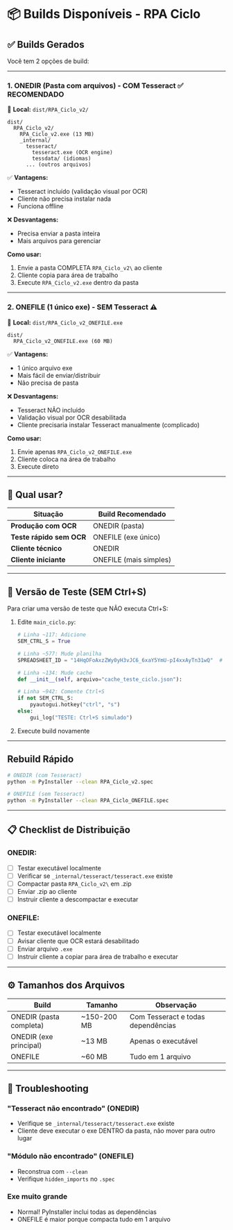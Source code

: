 # 📦 Builds Disponíveis - RPA Ciclo

## ✅ Builds Gerados

Você tem 2 opções de build:

---

### 1. **ONEDIR** (Pasta com arquivos) - **COM Tesseract** ✅ RECOMENDADO

📁 **Local:** `dist/RPA_Ciclo_v2/`

```
dist/
  RPA_Ciclo_v2/
    RPA_Ciclo_v2.exe (13 MB)
    _internal/
      tesseract/
        tesseract.exe (OCR engine)
        tessdata/ (idiomas)
      ... (outros arquivos)
```

✅ **Vantagens:**
- Tesseract incluído (validação visual por OCR)
- Cliente não precisa instalar nada
- Funciona offline

❌ **Desvantagens:**
- Precisa enviar a pasta inteira
- Mais arquivos para gerenciar

**Como usar:**
1. Envie a pasta COMPLETA `RPA_Ciclo_v2\` ao cliente
2. Cliente copia para área de trabalho
3. Execute `RPA_Ciclo_v2.exe` dentro da pasta

---

### 2. **ONEFILE** (1 único exe) - **SEM Tesseract** ⚠️

📁 **Local:** `dist/RPA_Ciclo_v2_ONEFILE.exe`

```
dist/
  RPA_Ciclo_v2_ONEFILE.exe (60 MB)
```

✅ **Vantagens:**
- 1 único arquivo exe
- Mais fácil de enviar/distribuir
- Não precisa de pasta

❌ **Desvantagens:**
- Tesseract NÃO incluído
- Validação visual por OCR desabilitada
- Cliente precisaria instalar Tesseract manualmente (complicado)

**Como usar:**
1. Envie apenas `RPA_Ciclo_v2_ONEFILE.exe`
2. Cliente coloca na área de trabalho
3. Execute direto

---

## 🎯 Qual usar?

| Situação | Build Recomendado |
|----------|------------------|
| **Produção com OCR** | ONEDIR (pasta) |
| **Teste rápido sem OCR** | ONEFILE (exe único) |
| **Cliente técnico** | ONEDIR |
| **Cliente iniciante** | ONEFILE (mais simples) |

---

## 🧪 Versão de Teste (SEM Ctrl+S)

Para criar uma versão de teste que NÃO executa Ctrl+S:

1. Edite `main_ciclo.py`:
   ```python
   # Linha ~117: Adicione
   SEM_CTRL_S = True

   # Linha ~577: Mude planilha
   SPREADSHEET_ID = "14HqOFoAxzZWy0yH3vJC6_6xaY5YmU-pI4xxAyTn31wQ"  # TESTE

   # Linha ~134: Mude cache
   def __init__(self, arquivo="cache_teste_ciclo.json"):

   # Linha ~942: Comente Ctrl+S
   if not SEM_CTRL_S:
       pyautogui.hotkey("ctrl", "s")
   else:
       gui_log("TESTE: Ctrl+S simulado")
   ```

2. Execute build novamente

---

##  Rebuild Rápido

```bash
# ONEDIR (com Tesseract)
python -m PyInstaller --clean RPA_Ciclo_v2.spec

# ONEFILE (sem Tesseract)
python -m PyInstaller --clean RPA_Ciclo_ONEFILE.spec
```

---

## 📋 Checklist de Distribuição

### ONEDIR:
- [ ] Testar executável localmente
- [ ] Verificar se `_internal/tesseract/tesseract.exe` existe
- [ ] Compactar pasta `RPA_Ciclo_v2\` em .zip
- [ ] Enviar .zip ao cliente
- [ ] Instruir cliente a descompactar e executar

### ONEFILE:
- [ ] Testar executável localmente
- [ ] Avisar cliente que OCR estará desabilitado
- [ ] Enviar arquivo `.exe`
- [ ] Instruir cliente a copiar para área de trabalho e executar

---

## ⚙️ Tamanhos dos Arquivos

| Build | Tamanho | Observação |
|-------|---------|------------|
| ONEDIR (pasta completa) | ~150-200 MB | Com Tesseract e todas dependências |
| ONEDIR (exe principal) | ~13 MB | Apenas o executável |
| ONEFILE | ~60 MB | Tudo em 1 arquivo |

---

## 🔧 Troubleshooting

### "Tesseract não encontrado" (ONEDIR)
- Verifique se `_internal/tesseract/tesseract.exe` existe
- Cliente deve executar o exe DENTRO da pasta, não mover para outro lugar

### "Módulo não encontrado" (ONEFILE)
- Reconstrua com `--clean`
- Verifique `hidden_imports` no `.spec`

### Exe muito grande
- Normal! PyInstaller inclui todas as dependências
- ONEFILE é maior porque compacta tudo em 1 arquivo
